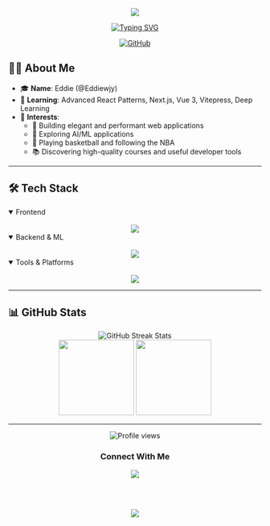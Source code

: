 <p align="center">
  <img src="https://capsule-render.vercel.app/api?type=waving&color=timeGradient&height=300&section=header&text=Hello%20World!&fontSize=90&fontAlign=50&fontAlignY=30&desc=Eddie%20%7C%20Full-Stack%20Developer&descAlign=50&descSize=30&descAlignY=60&animation=twinkling" />
</p>

<div align="center">
  
  [![Typing SVG](https://readme-typing-svg.demolab.com?font=Fira+Code&pause=1000&color=F7D533&center=true&vCenter=true&width=435&lines=React+Enthusiast;AI+Explorer;Basketball+Lover;Always+Learning)](https://git.io/typing-svg)
  
  <a href="https://github.com/Eddiewjy"><img src="https://img.shields.io/github/followers/Eddiewjy?label=Follow&style=social" alt="GitHub"></a>
  
</div>

## 👨‍💻 About Me
- 🎓 **Name**: Eddie (@Eddiewjy)  
- 🌱 **Learning**: Advanced React Patterns, Next.js, Vue 3, Vitepress, Deep Learning
- 🎯 **Interests**:  
  - 🚀 Building elegant and performant web applications
  - 🧠 Exploring AI/ML applications
  - 🏀 Playing basketball and following the NBA
  - 📚 Discovering high-quality courses and useful developer tools

---

## 🛠️ Tech Stack

<details open>
<summary>Frontend</summary>
<br>
<div align="center">
  <img src="https://skillicons.dev/icons?i=react,nextjs,vue,ts,js,html,css,tailwind,vite&theme=dark" />
</div>
</details>

<details open>
<summary>Backend & ML</summary>
<br>
<div align="center">
  <img src="https://skillicons.dev/icons?i=nodejs,express,python,tensorflow,pytorch,fastapi,docker&theme=dark" />
</div>
</details>

<details open>
<summary>Tools & Platforms</summary>
<br>
<div align="center">
  <img src="https://skillicons.dev/icons?i=vscode,git,github,vercel,anaconda,obsidian,supabase&theme=dark" />
</div>
</details>


---

## 📊 GitHub Stats

<div align="center">
  <img src="https://github-readme-streak-stats.herokuapp.com/?user=Eddiewjy&theme=radical" alt="GitHub Streak Stats" />
</div>

<div align="center">
  <img src="https://github-readme-stats.vercel.app/api?username=Eddiewjy&show_icons=true&theme=radical&include_all_commits=true" height="150" />
  <img src="https://github-readme-stats.vercel.app/api/top-langs/?username=Eddiewjy&layout=compact&theme=radical" height="150" />
</div>


---

<div align="center">
  
  <img src="https://komarev.com/ghpvc/?username=Eddiewjy&color=blueviolet&style=flat-square" alt="Profile views" />
  
  <h3>Connect With Me</h3>
  
  <!-- Replace with your actual social links -->
  <a href="https://twitter.com/m17816601395">
    <img src="https://img.shields.io/badge/Twitter-1DA1F2?style=for-the-badge&logo=twitter&logoColor=white" />
  </a>
  
  
  <br><br>
  
  <img src="https://capsule-render.vercel.app/api?type=waving&color=timeGradient&height=100&section=footer" />
  
</div>

<!-- Fun easter egg comment -->
<!-- When you look long into the code, the code looks back into you -->
